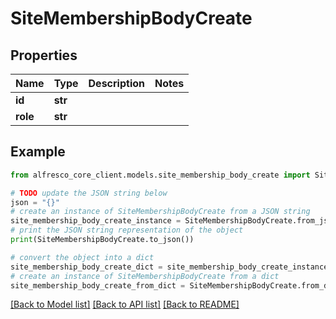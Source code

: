# SiteMembershipBodyCreate


## Properties

Name | Type | Description | Notes
------------ | ------------- | ------------- | -------------
**id** | **str** |  | 
**role** | **str** |  | 

## Example

```python
from alfresco_core_client.models.site_membership_body_create import SiteMembershipBodyCreate

# TODO update the JSON string below
json = "{}"
# create an instance of SiteMembershipBodyCreate from a JSON string
site_membership_body_create_instance = SiteMembershipBodyCreate.from_json(json)
# print the JSON string representation of the object
print(SiteMembershipBodyCreate.to_json())

# convert the object into a dict
site_membership_body_create_dict = site_membership_body_create_instance.to_dict()
# create an instance of SiteMembershipBodyCreate from a dict
site_membership_body_create_from_dict = SiteMembershipBodyCreate.from_dict(site_membership_body_create_dict)
```
[[Back to Model list]](../README.md#documentation-for-models) [[Back to API list]](../README.md#documentation-for-api-endpoints) [[Back to README]](../README.md)


